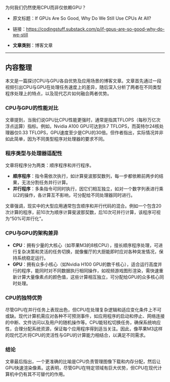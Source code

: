 为何我们仍然使用CPU而非仅依赖GPU？
- 原文标题：If GPUs Are So Good, Why Do We Still Use CPUs At All?
- 链接：https://codingstuff.substack.com/p/if-gpus-are-so-good-why-do-we-still 

- **文章类别**：博客文章

---

## 内容整理

本文是一篇探讨CPU与GPU各自优势及应用场景的博客文章。文章首先通过一段视频引出CPU与GPU在处理任务速度上的差异，随后深入分析了两者在不同类型程序处理上的特点，以及现代芯片如何融合两者优势。

### CPU与GPU的性能对比
文章提到，当我们说GPU比CPU性能更强时，通常是指其TFLOPS（每秒万亿次浮点运算）指标。例如，Nvidia A100 GPU可达到9.7 TFLOPS，而英特尔24核处理器仅0.33 TFLOPS，GPU速度至少是CPU的30倍。但作者指出，实际情况并非如此简单，因为不同类型程序对处理器的要求不同。

### 程序类型与处理器适配性
文章将程序分为两类：顺序程序和并行程序。

- **顺序程序**：指令需依次执行，如计算斐波那契数列，每一步都依赖前两步的结果，无法分割任务并行计算。
- **并行程序**：多条指令可同时执行，因它们相互独立，如对一个数字列表进行乘以2的操作，各计算互不影响，可分配给不同处理器同时进行。

文章强调，现实中的大型应用通常包含顺序和并行代码的混合。例如一个包含20次计算的程序，前10次为顺序计算斐波那契数，后10次可并行计算，该程序可视为“50%可并行化”。

### CPU与GPU的架构差异
- **CPU**：拥有少量的大核心（如苹果M3的8核CPU），擅长顺序程序处理，可进行复杂决策和灵活的任务切换，就像餐厅的大厨能即时应对各种突发情况，保持系统稳定运行。
- **GPU**：拥有众多小核心（如Nvidia H100 GPU的数千核心），适合运行高度并行的程序，能同时对不同数据执行相同操作，如视频游戏图形渲染，需快速重新计算大量像素点的颜色值，这些计算相互独立，可分配给GPU的众多核心同时处理。

### CPU的独特优势
尽管GPU在并行任务上表现出色，但CPU在处理复杂逻辑和适应变化条件上不可或缺。现代计算机需应对各种不可预测事件，如应用程序的启动和停止、网络连接的中断、文件访问以及用户的随机操作等。CPU能轻松切换任务，确保系统响应性，合理分配系统资源，保证每个应用程序得到适当关注。因此，像苹果M3这样的现代芯片将CPU的灵活性与GPU的计算能力相结合，以满足不同需求。

### 结论
文章最后指出，一个更准确的比喻是CPU负责管理图像下载和内存分配，然后让GPU快速渲染像素。这表明，尽管GPU在特定领域有巨大优势，但CPU在现代计算机中仍有其不可替代的作用。
